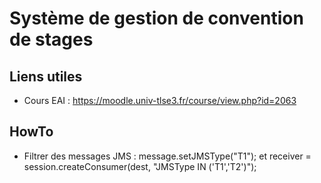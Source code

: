 # Système de gestion de convention de stages

## Liens utiles 
* Cours EAI : https://moodle.univ-tlse3.fr/course/view.php?id=2063 


## HowTo
* Filtrer des messages JMS : message.setJMSType("T1"); et receiver = session.createConsumer(dest, "JMSType IN ('T1','T2')");



